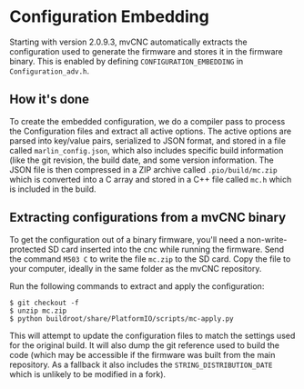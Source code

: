 # Configuration Embedding

Starting with version 2.0.9.3, mvCNC automatically extracts the configuration used to generate the firmware and stores it in the firmware binary. This is enabled by defining `CONFIGURATION_EMBEDDING` in `Configuration_adv.h`.

## How it's done
To create the embedded configuration, we do a compiler pass to process the Configuration files and extract all active options. The active options are parsed into key/value pairs, serialized to JSON format, and stored in a file called `marlin_config.json`, which also includes specific build information (like the git revision, the build date, and some version information. The JSON file is then compressed in a ZIP archive called `.pio/build/mc.zip` which is converted into a C array and stored in a C++ file called `mc.h` which is included in the build.

## Extracting configurations from a mvCNC binary
To get the configuration out of a binary firmware, you'll need a non-write-protected SD card inserted into the cnc while running the firmware.
Send the command `M503 C` to write the file `mc.zip` to the SD card. Copy the file to your computer, ideally in the same folder as the mvCNC repository.

Run the following commands to extract and apply the configuration:
```
$ git checkout -f
$ unzip mc.zip
$ python buildroot/share/PlatformIO/scripts/mc-apply.py
```

This will attempt to update the configuration files to match the settings used for the original build. It will also dump the git reference used to build the code (which may be accessible if the firmware was built from the main repository. As a fallback it also includes the `STRING_DISTRIBUTION_DATE` which is unlikely to be modified in a fork).
